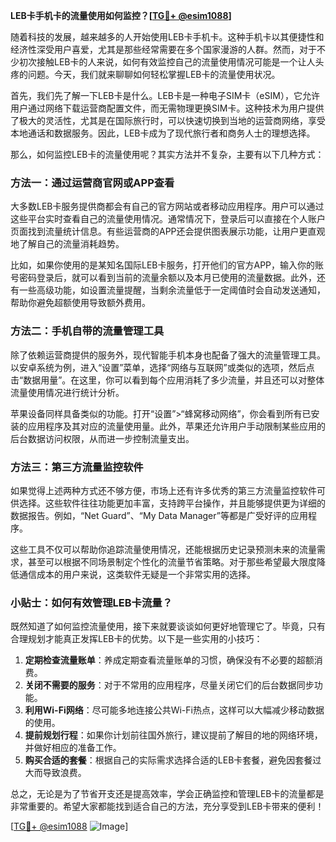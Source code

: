 **LEB卡手机卡的流量使用如何监控？[[TG💪+ @esim1088](https://t.me/s/esim1088)]**

随着科技的发展，越来越多的人开始使用LEB卡手机卡。这种手机卡以其便捷性和经济性深受用户喜爱，尤其是那些经常需要在多个国家漫游的人群。然而，对于不少初次接触LEB卡的人来说，如何有效监控自己的流量使用情况可能是一个让人头疼的问题。今天，我们就来聊聊如何轻松掌握LEB卡的流量使用状况。

首先，我们先了解一下LEB卡是什么。LEB卡是一种电子SIM卡（eSIM），它允许用户通过网络下载运营商配置文件，而无需物理更换SIM卡。这种技术为用户提供了极大的灵活性，尤其是在国际旅行时，可以快速切换到当地的运营商网络，享受本地通话和数据服务。因此，LEB卡成为了现代旅行者和商务人士的理想选择。

那么，如何监控LEB卡的流量使用呢？其实方法并不复杂，主要有以下几种方式：

### 方法一：通过运营商官网或APP查看

大多数LEB卡服务提供商都会有自己的官方网站或者移动应用程序。用户可以通过这些平台实时查看自己的流量使用情况。通常情况下，登录后可以直接在个人账户页面找到流量统计信息。有些运营商的APP还会提供图表展示功能，让用户更直观地了解自己的流量消耗趋势。

比如，如果你使用的是某知名国际LEB卡服务，打开他们的官方APP，输入你的账号密码登录后，就可以看到当前的流量余额以及本月已使用的流量数据。此外，还有一些高级功能，如设置流量提醒，当剩余流量低于一定阈值时会自动发送通知，帮助你避免超额使用导致额外费用。

### 方法二：手机自带的流量管理工具

除了依赖运营商提供的服务外，现代智能手机本身也配备了强大的流量管理工具。以安卓系统为例，进入“设置”菜单，选择“网络与互联网”或类似的选项，然后点击“数据用量”。在这里，你可以看到每个应用消耗了多少流量，并且还可以对整体流量使用情况进行统计分析。

苹果设备同样具备类似的功能。打开“设置”>“蜂窝移动网络”，你会看到所有已安装的应用程序及其对应的流量使用量。此外，苹果还允许用户手动限制某些应用的后台数据访问权限，从而进一步控制流量支出。

### 方法三：第三方流量监控软件

如果觉得上述两种方式还不够方便，市场上还有许多优秀的第三方流量监控软件可供选择。这些软件往往功能更加丰富，支持跨平台操作，并且能够提供更为详细的数据报告。例如，“Net Guard”、“My Data Manager”等都是广受好评的应用程序。

这些工具不仅可以帮助你追踪流量使用情况，还能根据历史记录预测未来的流量需求，甚至可以根据不同场景制定个性化的流量节省策略。对于那些希望最大限度降低通信成本的用户来说，这类软件无疑是一个非常实用的选择。

### 小贴士：如何有效管理LEB卡流量？

既然知道了如何监控流量使用，接下来就要谈谈如何更好地管理它了。毕竟，只有合理规划才能真正发挥LEB卡的优势。以下是一些实用的小技巧：

1. **定期检查流量账单**：养成定期查看流量账单的习惯，确保没有不必要的超额消费。
2. **关闭不需要的服务**：对于不常用的应用程序，尽量关闭它们的后台数据同步功能。
3. **利用Wi-Fi网络**：尽可能多地连接公共Wi-Fi热点，这样可以大幅减少移动数据的使用。
4. **提前规划行程**：如果你计划前往国外旅行，建议提前了解目的地的网络环境，并做好相应的准备工作。
5. **购买合适的套餐**：根据自己的实际需求选择合适的LEB卡套餐，避免因套餐过大而导致浪费。

总之，无论是为了节省开支还是提高效率，学会正确监控和管理LEB卡的流量都是非常重要的。希望大家都能找到适合自己的方法，充分享受到LEB卡带来的便利！

[[TG💪+ @esim1088](https://t.me/s/esim1088) ![Image](https://i.postimg.cc/4NQfJmqS/Snipaste-2025-05-13-00-14-12.png)]